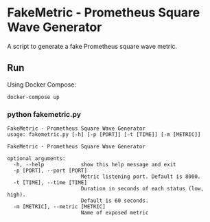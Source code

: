 # FakeMetric - Prometheus Square Wave Generator

A script to generate a fake Prometheus square wave metric. 


## Run

Using Docker Compose:
```
docker-compose up
```

### python fakemetric.py
```
FakeMetric - Prometheus Square Wave Generator
usage: fakemetric.py [-h] [-p [PORT]] [-t [TIME]] [-m [METRIC]]

FakeMetric - Prometheus Square Wave Generator

optional arguments:
  -h, --help            show this help message and exit
  -p [PORT], --port [PORT]
                        Metric listening port. Default is 8000.
  -t [TIME], --time [TIME]
                        Duration in seconds of each status (low, high).
                        Default is 60 seconds.
  -m [METRIC], --metric [METRIC]
                        Name of exposed metric
```

